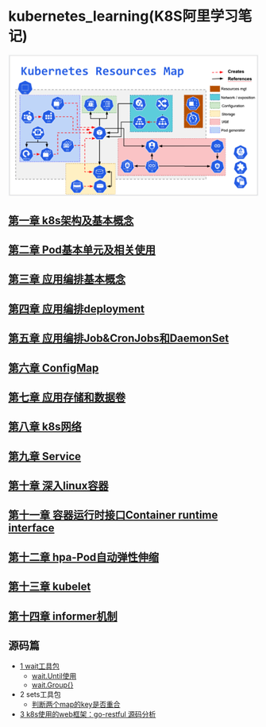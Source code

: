 # kubernetes_learning(K8S阿里学习笔记)

![](img/.01_basis_idea/k8s_roadMap.png)

## [第一章 k8s架构及基本概念](01_kube_structure_n_basic_idea.md)

## [第二章 Pod基本单元及相关使用](02_pod.md)

## [第三章 应用编排基本概念](03_resource_object.md)

## [第四章 应用编排deployment](04_deployment.md)

## [第五章 应用编排Job&CronJobs和DaemonSet](05_Job_n_daemonSet.md)

## [第六章 ConfigMap](06_configMap.md)

## [第七章 应用存储和数据卷](07_volume.md)

## [第八章 k8s网络](08_k8s_network_model.md)

## [第九章 Service](09_service.md)

## [第十章 深入linux容器](10_container.md)

## [第十一章 容器运行时接口Container runtime interface](11_cri.md)

## [第十二章 hpa-Pod自动弹性伸缩](12_hpa.md)

## [第十三章 kubelet](13_kubelet.md)

## [第十四章 informer机制](14_informer.md)

## 源码篇
- [1 wait工具包](01_k8s_util/01_wait/wait_util.md)
  - [wait.Until使用](01_k8s_util/01_wait/01_util/main.go)
  - [wait.Group{}](01_k8s_util/01_wait/02_waitGroup/main.go)
- 2 sets工具包
  - [判断两个map的key是否重合](01_k8s_util/02_sets/main.go)
- [3 k8s使用的web框架：go-restful 源码分析](02_k8s_restful/go-restful.md)
